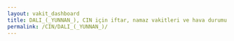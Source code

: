 ```yaml
---
layout: vakit_dashboard
title: DALI_(_YUNNAN_), CIN için iftar, namaz vakitleri ve hava durumu - ilçe/eyalet seç
permalink: /CIN/DALI_(_YUNNAN_)/
---
```


<script type="text/javascript">
  var GLOBAL_COUNTRY = 'CIN';
  var GLOBAL_CITY = 'DALI_(_YUNNAN_)';
  var GLOBAL_STATE = '';
  var lat = 72;
  var lon = 21;
</script>
